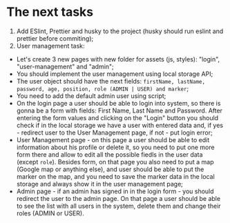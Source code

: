 # The next tasks
1. Add ESlint, Prettier and husky to the project (husky should run eslint and prettier before commiting);
2. User management task:
 - Let's create 3 new pages with new folder for assets (js, styles): "login", "user-management" and "admin";
 - You should implement the user management using local storage API;
 - The user object should have the next fields: `firstName, lastName, password, age, position, role (ADMIN | USER) and marker`;
 - You need to add the default admin user using script;
 - On the login page a user should be able to login into system, so there is gonna be a form with fields: First Name, Last Name and Password. After entering the form values and clicking on the "Login" button you should check if in the local storage we have a user with entered data and, if yes - redirect user to the User Management page, if not - put login error;
 - User Management page - on this page a user should be able to edit information about his profile or delete it, so you need to put one more form there and allow to edit all the possible fiedls in the user data (except `role`). Besides form, on that page you also need to put a map (Google map or anything else), and user should be able to put the marker on the map, and you need to save the marker data in the local storage and always show it in the user management page;
 - Admin page - if an admin has signed in in the login form - you should redirect the user to the admin page. On that page a user should be able to see the list with all users in the system, delete them and change their roles (ADMIN or USER).
